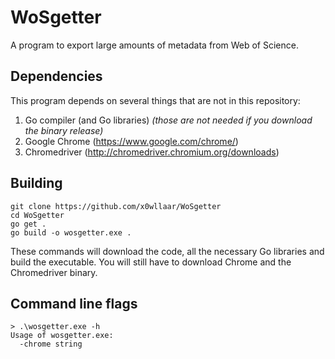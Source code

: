 
# WoSgetter

A program to export large amounts of metadata from Web of Science.

## Dependencies

This program depends on several things that are not in this repository:
1. Go compiler (and Go libraries) *(those are not needed if you download the binary release)*
2. Google Chrome (https://www.google.com/chrome/)
3. Chromedriver (http://chromedriver.chromium.org/downloads)

## Building

    git clone https://github.com/x0wllaar/WoSgetter
    cd WoSgetter
    go get .
    go build -o wosgetter.exe .

These commands will download the code, all the necessary Go libraries and build the executable. You will still have to download Chrome and the Chromedriver binary.

## Command line flags

    > .\wosgetter.exe -h
    Usage of wosgetter.exe:
      -chrome string